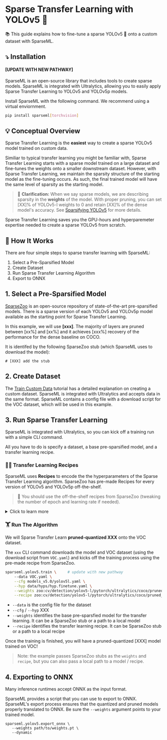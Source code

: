 # Sparse Transfer Learning with YOLOv5 :rocket:

:books: This guide explains how to fine-tune a sparse YOLOv5 :rocket: onto a custom dataset with SparseML.

## :arrow_heading_down: Installation

#### [UPDATE WITH NEW PATHWAY]

SparseML is an open-source library that includes tools to create sparse models. SparseML is integrated with Ultralytics, allowing you to easily apply Sparse Transfer Learning to YOLOv5 and YOLOv5p models.

Install SparseML with the following command. We recommend using a virtual enviornment.
```bash
pip install sparseml[torchvision]
```

## 💡 Conceptual Overview

Sparse Transfer Learning is the **easiest** way to create a sparse YOLOv5 model trained on custom data. 
                                                                                                        
Similiar to typical transfer learning you might be familiar with, Sparse Transfer Learning starts with a sparse model trained on a large dataset and fine-tunes the weights onto a smaller downstream dataset. However, with Sparse Transfer Learning, we maintain the sparsity structure of the starting model as the fine-tuning occurs. As such, the final trained model will have the same level of sparsity as the starting model.
                                                                                                            
>:rotating_light: **Clarification:** When we say sparse models, we are describing sparsity in the **weights** of the model. 
With proper pruning, you can set [XX]% of YOLOv5-l weights to 0 and retain [XX]% of the dense model's accuracy. 
See [Sparsifying YOLOv5](Ultralytics-Sparsify-README.md) for more details.

Sparse Transfer Learning saves you the GPU-hours and hyperparemeter expertise needed to create a sparse YOLOv5 from scratch.

## :mag_right: How It Works

There are four simple steps to sparse transfer learning with SparseML:
1. Select a Pre-Sparsified Model
2. Create Dataset
3. Run Sparse Transfer Learning Algorithm
4. Export to ONNX

## 1. Select a Pre-Sparsified Model

[SparseZoo](https://sparsezoo.neuralmagic.com/?domain=cv&sub_domain=detection&page=1)
is an open-source repository of state-of-the-art pre-sparsified models. There is a sparse version of each
YOLOv5 and YOLOv5p model available as the starting point for Sparse Transfer Learning.

In this example, we will use **[xxx]**. The majority of layers are pruned between [xx%] and [xx%] and it 
achieves [xxx%] recovery of the performance for the dense baseline on COCO. 

It is identifed by the following SparseZoo stub (which SparseML uses to download the model):
```
# [XXX] add the stub
```

## 2. Create Dataset

The [Train Custom Data](https://github.com/ultralytics/yolov5/wiki/Train-Custom-Data#1-create-dataset) tutorial has a detailed 
explanation on creating a custom dataset. SparseML is integrated with Ultralytics and accepts data in the same format. SparseML 
contains a config file with a download script for the VOC dataset, which will be used in this example.

## 3. Run Sparse Transfer Learning

SparseML is integrated with Ultralytics, so you can kick off a training run with a simple CLI command.

All you have to do is specify a dataset, a base pre-sparsified model, and a transfer learning recipe.

### :cook: Transfer Learning Recipes

SparseML uses **Recipes** to encode the the hyperparameters of the Sparse Transfer Learning algorithm. SparseZoo has pre-made Recipes for every version of YOLOv5 and YOLOv5p off-the-shelf. 
>:rotating_light: You should use the off-the-shelf recipes from SparseZoo (tweaking the number of epoch and learning rate if needed).

<details>
  
  <summary>Click to learn more</summary>
  <br>
  
You can see details on **Recipes** in the [Sparsifying YOLOv5 Tutorial **UPDATE LINK**](Ultralytics-Sparsify-README.md#cook-creating-sparseml-recipes) if interested. 

For Sparse Transfer Learning, the key **Modifiers** in the recipe are:
- `ConstantPruningModifier` which instructs SparseML to maintain the starting sparsity level as it fine-tunes
- `QuantizationModifier` which instructs SparseML to quantize the model 

For example, in the [XXX Transfer Learning recipe UPDATE LINK](link), the following lines are included in the recipe:

```
pruning_modifiers:
  - !ConstantPruningModifier
    start_epoch: 0.0
    params: __ALL_PRUNABLE__
    
quantization_modifiers:
  - !QuantizationModifier
    start_epoch: eval(quantization_start_epoch)
    submodules: [ 'model.0', 'model.1', 'model.2', 'model.3', 'model.4', 'model.5', 'model.6', 'model.7', 'model.8', 'model.9', 'model.10', 'model.11', 'model.12', 'model.13', 'model.14', 'model.15', 'model.16', 'model.17', 'model.18', 'model.19', 'model.20', 'model.21', 'model.22', 'model.23' ]
```
</details>

### 🏋️ Run The Algorithm

We will Sparse Transfer Learn **pruned-quantized XXX** onto the VOC dataset. 

The `xxx` CLI command downloads the model and VOC dataset (using the download script from `VOC.yaml`) and kicks off the training process using the pre-made recipe from SparseZoo.

```bash
sparseml.yolov5.train \     # update with new pathway
    --data VOC.yaml \
    --cfg models_v5.0/yolov5l.yaml \
    --hyp data/hyps/hyp.finetune.yaml \
    --weights zoo:cv/detection/yolov5-l/pytorch/ultralytics/coco/pruned_quant-aggressive_95?recipe_type=transfer \
    --recipe zoo:cv/detection/yolov5-l/pytorch/ultralytics/coco/pruned_quant-aggressive_95?recipe_type=transfer
```
  - `--data` is the config file for the dataset
  - `--cfg` / `--hyp` XXX
  - `--weights` identifies the base pre-sparsfied model for the transfer learning. It can be a SparseZoo stub or a path to a local model
  - `--recipe` identifies the transfer learning recipe. It can be SparseZoo stub or a path to a local recipe

Once the training is finished, you will have a pruned-quantized [XXX] model trained on VOC!

> Note: the example passes SparseZoo stubs as the `weights` and `recipe`, but you can also pass a local path to a model / recipe.

## 4. Exporting to ONNX

Many inference runtimes accept ONNX as the input format.

SparseML provides a script that you can use to export to ONNX. SparseML's export process 
ensures that the quantized and pruned models properly translated to ONNX. Be sure the `--weights` argument points to your trained model.

```
sparseml.yolov5.export_onnx \
   --weights path/to/weights.pt \
   --dynamic
```
